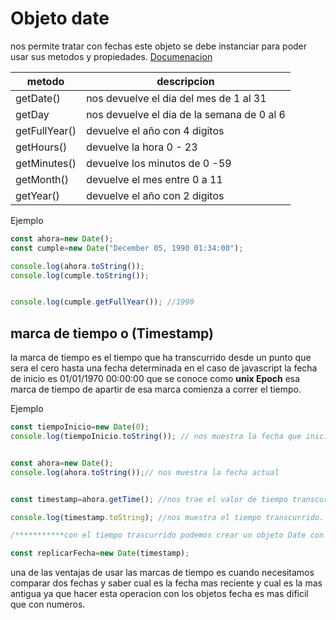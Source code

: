 # Objeto date

nos permite tratar con fechas este objeto se debe instanciar para poder usar sus metodos y propiedades. [Documenacion](https://developer.mozilla.org/es/docs/Web/JavaScript/Reference/Global_Objects/Date)

|metodo| descripcion|
|---|---|
|getDate()| nos devuelve el dia del mes de 1 al 31 |
|getDay|nos devuelve el dia de la semana de 0 al 6 |
|getFullYear()|devuelve el año con 4 digitos|
|getHours()|devuelve la hora 0 - 23|
|getMinutes()|devuelve los minutos de 0 -59|
|getMonth()|devuelve el mes entre 0 a 11|
|getYear()|devuelve el año con 2 digitos|

Ejemplo

```JavaScript
const ahora=new Date();
const cumple=new Date("December 05, 1990 01:34:00");

console.log(ahora.toString());
console.log(cumple.toString());


console.log(cumple.getFullYear()); //1990
```

## marca de tiempo o (Timestamp)

la marca de tiempo es el tiempo que ha transcurrido desde un punto que sera el cero hasta una fecha determinada en el caso de javascript la fecha de inicio es 01/01/1970 00:00:00 que se conoce como **unix Epoch** esa marca de tiempo de apartir de esa marca comienza a correr el tiempo. 

Ejemplo
```javascript
const tiempoInicio=new Date(0);
console.log(tiempoInicio.toString()); // nos muestra la fecha que inicia


const ahora=new Date();
console.log(ahora.toString());// nos muestra la fecha actual


const timestamp=ahora.getTime(); //nos trae el valor de tiempo transcurrido desde el tiempo cero.

console.log(timestamp.toString); //nos muestra el tiempo transcurrido.

/***********con el tiempo trascurrido podemos crear un objeto Date con la fecha correspondiente*/

const replicarFecha=new Date(timestamp);

```

una de las ventajas de usar las marcas de tiempo es cuando necesitamos comparar dos fechas y saber cual es la fecha mas reciente y cual es la mas antigua ya que hacer esta operacion con los objetos fecha es mas dificil que con numeros. 

